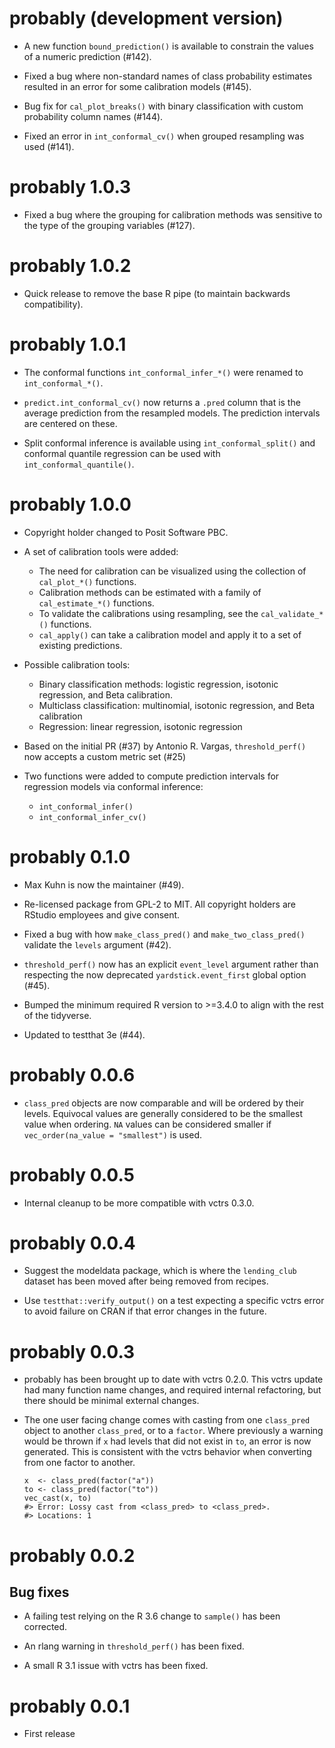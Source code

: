 # probably (development version)

* A new function `bound_prediction()` is available to constrain the values of a numeric prediction (#142).

* Fixed a bug where non-standard names of class probability estimates resulted in an error for some calibration models (#145).

* Bug fix for `cal_plot_breaks()` with binary classification with custom probability column names (#144).

* Fixed an error in `int_conformal_cv()` when grouped resampling was used (#141). 


# probably 1.0.3

* Fixed a bug where the grouping for calibration methods was sensitive to the type of the grouping variables (#127).

# probably 1.0.2

* Quick release to remove the base R pipe (to maintain backwards compatibility). 
# probably 1.0.1

* The conformal functions `int_conformal_infer_*()` were renamed to `int_conformal_*()`.

* `predict.int_conformal_cv()` now returns a `.pred` column that is the average prediction from the resampled models. The prediction intervals are centered on these.

* Split conformal inference is available using `int_conformal_split()` and conformal quantile regression can be used with `int_conformal_quantile()`. 

# probably 1.0.0

* Copyright holder changed to Posit Software PBC.

* A set of calibration tools were added: 

  * The need for calibration can be visualized using the collection of `cal_plot_*()` functions.
  * Calibration methods can be estimated with a family of `cal_estimate_*()` functions.
  * To validate the calibrations using resampling, see the `cal_validate_*()` functions.
  * `cal_apply()` can take a calibration model and apply it to a set of existing predictions.
  
* Possible calibration tools:  

  * Binary classification methods: logistic regression, isotonic regression, and Beta calibration.
  * Multiclass classification: multinomial, isotonic regression, and Beta calibration
  * Regression: linear regression, isotonic regression

* Based on the initial PR (#37) by Antonio R. Vargas, `threshold_perf()` now accepts a custom metric set (#25)

* Two functions were added to compute prediction intervals for regression models via conformal inference: 

  * `int_conformal_infer()`
  * `int_conformal_infer_cv()`

# probably 0.1.0

* Max Kuhn is now the maintainer (#49).

* Re-licensed package from GPL-2 to MIT. All copyright holders are RStudio
  employees and give consent.

* Fixed a bug with how `make_class_pred()` and `make_two_class_pred()` validate
  the `levels` argument (#42).

* `threshold_perf()` now has an explicit `event_level` argument rather than
  respecting the now deprecated `yardstick.event_first` global option (#45).

* Bumped the minimum required R version to >=3.4.0 to align with the rest of the
  tidyverse.
  
* Updated to testthat 3e (#44).

# probably 0.0.6

* `class_pred` objects are now comparable and will be ordered by their levels.
  Equivocal values are generally considered to be the smallest value when
  ordering. `NA` values can be considered smaller if
  `vec_order(na_value = "smallest")` is used.

# probably 0.0.5

* Internal cleanup to be more compatible with vctrs 0.3.0.

# probably 0.0.4

* Suggest the modeldata package, which is where the `lending_club` dataset has been moved after being removed from recipes.

* Use `testthat::verify_output()` on a test expecting a specific vctrs error to avoid failure on CRAN if that error changes in the future.

# probably 0.0.3

* probably has been brought up to date with vctrs 0.2.0. This vctrs update had many function name changes, and required internal refactoring, but there should be minimal external changes.

* The one user facing change comes with casting from one `class_pred` object to another `class_pred`, or to a `factor`. Where previously a warning would be thrown if `x` had levels that did not exist in `to`, an error is now generated. This is consistent with the vctrs behavior when converting from one factor to another.

  ```
  x  <- class_pred(factor("a"))
  to <- class_pred(factor("to"))
  vec_cast(x, to)
  #> Error: Lossy cast from <class_pred> to <class_pred>.
  #> Locations: 1
  ```

# probably 0.0.2

## Bug fixes

* A failing test relying on the R 3.6 change to `sample()` has been corrected.

* An rlang warning in `threshold_perf()` has been fixed.

* A small R 3.1 issue with vctrs has been fixed.

# probably 0.0.1

* First release
